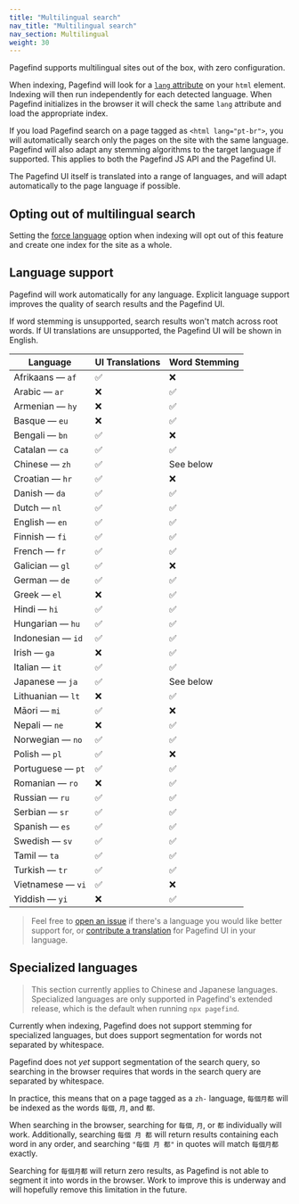 ```yaml
---
title: "Multilingual search"
nav_title: "Multilingual search"
nav_section: Multilingual
weight: 30
---
```


Pagefind supports multilingual sites out of the box, with zero configuration. 

When indexing, Pagefind will look for a [`lang` attribute](https://developer.mozilla.org/en-US/docs/Web/HTML/Global_attributes/lang) on your `html` element. Indexing will then run independently for each detected language. When Pagefind initializes in the browser it will check the same `lang` attribute and load the appropriate index.

If you load Pagefind search on a page tagged as `<html lang="pt-br">`, you will automatically search only the pages on the site with the same language. Pagefind will also adapt any stemming algorithms to the target language if supported. This applies to both the Pagefind JS API and the Pagefind UI.

The Pagefind UI itself is translated into a range of languages, and will adapt automatically to the page language if possible.

## Opting out of multilingual search

Setting the [force language](/docs/config-options/#force-language) option when indexing will opt out of this feature and create one index for the site as a whole.

## Language support

Pagefind will work automatically for any language. Explicit language support improves the quality of search results and the Pagefind UI.

If word stemming is unsupported, search results won't match across root words. If UI translations are unsupported, the Pagefind UI will be shown in English.

| Language          | UI Translations | Word Stemming |
|-------------------|-----------------|---------------|
| Afrikaans — `af`  | ✅               | ❌             |
| Arabic — `ar`     | ❌               | ✅             |
| Armenian — `hy`   | ❌               | ✅             |
| Basque — `eu`     | ❌               | ✅             |
| Bengali — `bn`    | ✅               | ❌             |
| Catalan — `ca`    | ✅               | ✅             |
| Chinese — `zh`    | ✅               | See below     |
| Croatian — `hr`   | ✅               | ❌             |
| Danish — `da`     | ✅               | ✅             |
| Dutch — `nl`      | ✅               | ✅             |
| English — `en`    | ✅               | ✅             |
| Finnish — `fi`    | ✅               | ✅             |
| French — `fr`     | ✅               | ✅             |
| Galician — `gl`   | ✅               | ❌             |
| German — `de`     | ✅               | ✅             |
| Greek — `el`      | ❌               | ✅             |
| Hindi — `hi`      | ✅               | ✅             |
| Hungarian — `hu`  | ✅               | ✅             |
| Indonesian — `id` | ✅               | ✅             |
| Irish — `ga`      | ❌               | ✅             |
| Italian — `it`    | ✅               | ✅             |
| Japanese — `ja`   | ✅               | See below     |
| Lithuanian — `lt` | ❌               | ✅             |
| Māori — `mi`      | ✅               | ❌             |
| Nepali — `ne`     | ❌               | ✅             |
| Norwegian — `no`  | ✅               | ✅             |
| Polish — `pl`     | ✅               | ❌             |
| Portuguese — `pt` | ✅               | ✅             |
| Romanian — `ro`   | ❌               | ✅             |
| Russian — `ru`    | ✅               | ✅             |
| Serbian — `sr`    | ✅               | ✅             |
| Spanish — `es`    | ✅               | ✅             |
| Swedish — `sv`    | ✅               | ✅             |
| Tamil — `ta`      | ✅               | ✅             |
| Turkish — `tr`    | ✅               | ✅             |
| Vietnamese — `vi` | ✅               | ❌             |
| Yiddish — `yi`    | ❌               | ✅             |

> Feel free to [open an issue](https://github.com/CloudCannon/pagefind/issues/new) if there's a language you would like better support for, or [contribute a translation](https://github.com/CloudCannon/pagefind/tree/main/pagefind_ui/translations) for Pagefind UI in your language.

## Specialized languages

> This section currently applies to Chinese and Japanese languages. Specialized languages are only supported in Pagefind's extended release, which is the default when running `npx pagefind`.

Currently when indexing, Pagefind does not support stemming for specialized languages, but does support segmentation for words not separated by whitespace.

Pagefind does not _yet_ support segmentation of the search query, so searching in the browser requires that words in the search query are separated by whitespace.

In practice, this means that on a page tagged as a `zh-` language, `每個月都` will be indexed as the words `每個`, `月`, and `都`. 

When searching in the browser, searching for `每個`, `月`, or `都` individually will work. Additionally, searching `每個 月 都` will return results containing each word in any order, and searching `"每個 月 都"` in quotes will match `每個月都` exactly.

Searching for `每個月都` will return zero results, as Pagefind is not able to segment it into words in the browser. Work to improve this is underway and will hopefully remove this limitation in the future.
